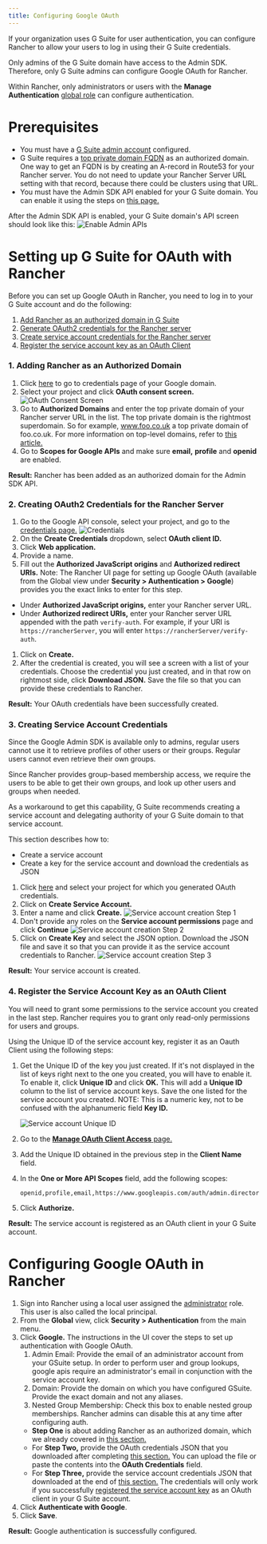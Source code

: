 ```yaml
---
title: Configuring Google OAuth
---
```


If your organization uses G Suite for user authentication, you can configure Rancher to allow your users to log in using their G Suite credentials.

Only admins of the G Suite domain have access to the Admin SDK. Therefore, only G Suite admins can configure Google OAuth for Rancher.

Within Rancher, only administrators or users with the **Manage Authentication** [global role]({{<baseurl>}}/rancher/v2.5/en/admin-settings/rbac/global-permissions/) can configure authentication.

# Prerequisites
- You must have a [G Suite admin account](https://admin.google.com) configured.
- G Suite requires a [top private domain FQDN](https://github.com/google/guava/wiki/InternetDomainNameExplained#public-suffixes-and-private-domains) as an authorized domain. One way to get an FQDN is by creating an A-record in Route53 for your Rancher server. You do not need to update your Rancher Server URL setting with that record, because there could be clusters using that URL.
- You must have the Admin SDK API enabled for your G Suite domain. You can enable it using the steps on [this page.](https://support.google.com/a/answer/60757?hl=en)

After the Admin SDK API is enabled, your G Suite domain's API screen should look like this:
![Enable Admin APIs]({{<baseurl>}}/img/rancher/Google-Enable-APIs-Screen.png)

# Setting up G Suite for OAuth with Rancher
Before you can set up Google OAuth in Rancher, you need to log in to your G Suite account and do the following:

1. [Add Rancher as an authorized domain in G Suite](#1-adding-rancher-as-an-authorized-domain)
1. [Generate OAuth2 credentials for the Rancher server](#2-creating-oauth2-credentials-for-the-rancher-server)
1. [Create service account credentials for the Rancher server](#3-creating-service-account-credentials)
1. [Register the service account key as an OAuth Client](#4-register-the-service-account-key-as-an-oauth-client)

### 1. Adding Rancher as an Authorized Domain
1. Click [here](https://console.developers.google.com/apis/credentials) to go to credentials page of your Google domain.
1. Select your project and click **OAuth consent screen.**
![OAuth Consent Screen]({{<baseurl>}}/img/rancher/Google-OAuth-consent-screen-tab.png)
1. Go to **Authorized Domains** and enter the top private domain of your Rancher server URL in the list. The top private domain is the rightmost superdomain. So for example, www.foo.co.uk a top private domain of foo.co.uk. For more information on top-level domains, refer to [this article.](https://github.com/google/guava/wiki/InternetDomainNameExplained#public-suffixes-and-private-domains)
1. Go to **Scopes for Google APIs** and make sure **email,** **profile** and **openid** are enabled.

**Result:** Rancher has been added as an authorized domain for the Admin SDK API.

### 2. Creating OAuth2 Credentials for the Rancher Server
1. Go to the Google API console, select your project, and go to the [credentials page.](https://console.developers.google.com/apis/credentials)
![Credentials]({{<baseurl>}}/img/rancher/Google-Credentials-tab.png)
1. On the **Create Credentials** dropdown, select **OAuth client ID.**
1. Click **Web application.**
1. Provide a name.
1. Fill out the **Authorized JavaScript origins** and **Authorized redirect URIs.** Note: The Rancher UI page for setting up Google OAuth (available from the Global view under **Security > Authentication > Google**) provides you the exact links to enter for this step.
 - Under **Authorized JavaScript origins,** enter your Rancher server URL.
 - Under **Authorized redirect URIs,** enter your Rancher server URL appended with the path `verify-auth`. For example, if your URI is `https://rancherServer`, you will enter `https://rancherServer/verify-auth`.
1. Click on **Create.**
1. After the credential is created, you will see a screen with a list of your credentials. Choose the credential you just created, and in that row on rightmost side, click **Download JSON.** Save the file so that you can provide these credentials to Rancher.

**Result:** Your OAuth credentials have been successfully created.

### 3. Creating Service Account Credentials
Since the Google Admin SDK is available only to admins, regular users cannot use it to retrieve profiles of other users or their groups. Regular users cannot even retrieve their own groups.

Since Rancher provides group-based membership access, we require the users to be able to get their own groups, and look up other users and groups when needed.

As a workaround to get this capability, G Suite recommends creating a service account and delegating authority of your G Suite domain to that service account.

This section describes how to:

- Create a service account
- Create a key for the service account and download the credentials as JSON

1. Click [here](https://console.developers.google.com/iam-admin/serviceaccounts) and select your project for which you generated OAuth credentials.
1. Click on **Create Service Account.**
1. Enter a name and click **Create.**
![Service account creation Step 1]({{<baseurl>}}/img/rancher/Google-svc-acc-step1.png)
1. Don't provide any roles on the **Service account permissions** page and click **Continue**
![Service account creation Step 2]({{<baseurl>}}/img/rancher/Google-svc-acc-step2.png)
1. Click on **Create Key** and select the JSON option. Download the JSON file and save it so that you can provide it as the service account credentials to Rancher.
![Service account creation Step 3]({{<baseurl>}}/img/rancher/Google-svc-acc-step3-key-creation.png)

**Result:** Your service account is created.

### 4. Register the Service Account Key as an OAuth Client

You will need to grant some permissions to the service account you created in the last step. Rancher requires you to grant only read-only permissions for users and groups.

Using the Unique ID of the service account key, register it as an Oauth Client using the following steps:

1. Get the Unique ID of the key you just created. If it's not displayed in the list of keys right next to the one you created, you will have to enable it. To enable it, click **Unique ID** and click **OK.** This will add a **Unique ID** column to the list of service account keys. Save the one listed for the service account you created. NOTE: This is a numeric key, not to be confused with the alphanumeric field **Key ID.**

	![Service account Unique ID]({{<baseurl>}}/img/rancher/Google-Select-UniqueID-column.png)
1. Go to the [**Manage OAuth Client Access** page.](https://admin.google.com/AdminHome?chromeless=1#OGX:ManageOauthClients)
1. Add the Unique ID obtained in the previous step in the **Client Name** field.
1. In the **One or More API Scopes** field, add the following scopes:
	```
	openid,profile,email,https://www.googleapis.com/auth/admin.directory.user.readonly,https://www.googleapis.com/auth/admin.directory.group.readonly
	```
1. Click **Authorize.**

**Result:** The service account is registered as an OAuth client in your G Suite account.

# Configuring Google OAuth in Rancher
1. Sign into Rancher using a local user assigned the [administrator]({{<baseurl>}}/rancher/v2.5/en/admin-settings/rbac/global-permissions) role. This user is also called the local principal.
1.	From the **Global** view, click **Security > Authentication** from the main menu.
1. Click **Google.** The instructions in the UI cover the steps to set up authentication with Google OAuth.
	1. Admin Email: Provide the email of an administrator account from your GSuite setup. In order to perform user and group lookups, google apis require an administrator's email in conjunction with the service account key.
	1. Domain: Provide the domain on which you have configured GSuite. Provide the exact domain and not any aliases.
	1. Nested Group Membership: Check this box to enable nested group memberships. Rancher admins can disable this at any time after configuring auth.
   - **Step One** is about adding Rancher as an authorized domain, which we already covered in [this section.](#1-adding-rancher-as-an-authorized-domain)
   - For **Step Two,** provide the OAuth credentials JSON that you downloaded after completing [this section.](#2-creating-oauth2-credentials-for-the-rancher-server) You can upload the file or paste the contents into the **OAuth Credentials** field.
   - For **Step Three,** provide the service account credentials JSON that downloaded at the end of [this section.](#3-creating-service-account-credentials) The credentials will only work if you successfully [registered the service account key](#4-register-the-service-account-key-as-an-oauth-client) as an OAuth client in your G Suite account.
1.	Click **Authenticate with Google**.
1.	Click **Save**.

**Result:** Google authentication is successfully configured.
